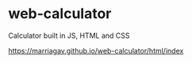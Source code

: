 # web-calculator
Calculator built in JS, HTML and CSS 

https://marriagav.github.io/web-calculator/html/index
